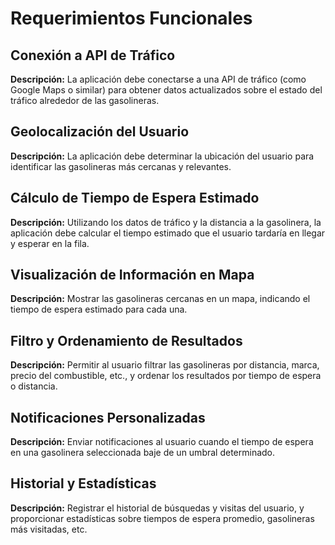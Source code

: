 # Requerimientos Funcionales

## Conexión a API de Tráfico
**Descripción:** La aplicación debe conectarse a una API de tráfico (como Google Maps o similar) para obtener datos actualizados sobre el estado del tráfico alrededor de las gasolineras.

## Geolocalización del Usuario
**Descripción:** La aplicación debe determinar la ubicación del usuario para identificar las gasolineras más cercanas y relevantes.

## Cálculo de Tiempo de Espera Estimado
**Descripción:** Utilizando los datos de tráfico y la distancia a la gasolinera, la aplicación debe calcular el tiempo estimado que el usuario tardaría en llegar y esperar en la fila.

## Visualización de Información en Mapa
**Descripción:** Mostrar las gasolineras cercanas en un mapa, indicando el tiempo de espera estimado para cada una.

## Filtro y Ordenamiento de Resultados
**Descripción:** Permitir al usuario filtrar las gasolineras por distancia, marca, precio del combustible, etc., y ordenar los resultados por tiempo de espera o distancia.

## Notificaciones Personalizadas
**Descripción:** Enviar notificaciones al usuario cuando el tiempo de espera en una gasolinera seleccionada baje de un umbral determinado.

## Historial y Estadísticas
**Descripción:** Registrar el historial de búsquedas y visitas del usuario, y proporcionar estadísticas sobre tiempos de espera promedio, gasolineras más visitadas, etc.